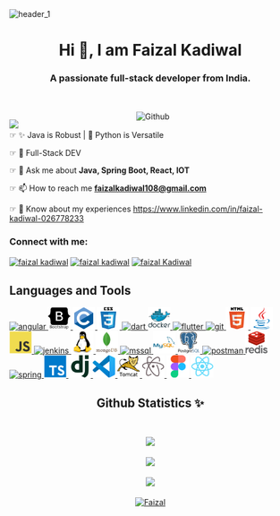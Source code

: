 <img width="1000" alt="header_1" src="https://user-images.githubusercontent.com/69046031/181695572-d47ed99f-25a8-474d-87ef-48e000750a5e.png">

<h1 align="center">Hi 👋, I am Faizal Kadiwal</h1> 
<h3 align="center">A passionate full-stack developer from India.</h3><br><br>

<img width="55%" align="right" alt="Github" src="https://raw.githubusercontent.com/onimur/.github/master/.resources/git-header.svg" />

![](https://komarev.com/ghpvc/?username=faizal108&color=dc143c)
<br>
☞ ✨ Java is Robust  | 🌹 Python is Versatile

☞ 🐼 Full-Stack DEV

☞ 💬 Ask me about **Java, Spring Boot, React, IOT**

☞ 📫 How to reach me **faizalkadiwal108@gmail.com**

☞ 📄 Know about my experiences https://www.linkedin.com/in/faizal-kadiwal-026778233
<br>

<h3 align="left">Connect with me:</h3>
<p align="left">
<a href="https://twitter.com/FaizalKadiwal1" target="blank"><img align="center" src="https://raw.githubusercontent.com/rahuldkjain/github-profile-readme-generator/master/src/images/icons/Social/twitter.svg" alt="faizal kadiwal" height="30" width="40" /></a>
<a href="https://www.linkedin.com/in/faizal-kadiwal-026778233" target="blank"><img align="center" src="https://raw.githubusercontent.com/rahuldkjain/github-profile-readme-generator/master/src/images/icons/Social/linked-in-alt.svg" alt="faizal kadiwal" height="30" width="40" /></a>
 <a href="https://www.hackerrank.com/faizalkadiwal108" target="blank"><img align="center" src="https://raw.githubusercontent.com/rahuldkjain/github-profile-readme-generator/master/src/images/icons/Social/hackerrank.svg" alt="faizal Kadiwal" height="30" width="40" /></a>
</p>


## Languages and Tools
<p align="left"> <a href="https://angular.io" target="_blank" rel="noreferrer"> <img src="https://angular.io/assets/images/logos/angular/angular.svg" alt="angular" width="40" height="40"/> </a> 
 <a href="https://getbootstrap.com" target="_blank" rel="noreferrer"> <img src="https://raw.githubusercontent.com/devicons/devicon/master/icons/bootstrap/bootstrap-plain-wordmark.svg" alt="bootstrap" width="40" height="40"/> </a> 
 <a href="https://www.cprogramming.com/" target="_blank" rel="noreferrer"> <img src="https://raw.githubusercontent.com/devicons/devicon/master/icons/c/c-original.svg" alt="c" width="40" height="40"/> </a> 
 <a href="https://www.w3schools.com/css/" target="_blank" rel="noreferrer"> <img src="https://raw.githubusercontent.com/devicons/devicon/master/icons/css3/css3-original-wordmark.svg" alt="css3" width="40" height="40"/> </a> 
 <a href="https://dart.dev" target="_blank" rel="noreferrer"> <img src="https://www.vectorlogo.zone/logos/dartlang/dartlang-icon.svg" alt="dart" width="40" height="40"/> </a> 
 <a href="https://www.docker.com/" target="_blank" rel="noreferrer"> <img src="https://raw.githubusercontent.com/devicons/devicon/master/icons/docker/docker-original-wordmark.svg" alt="docker" width="40" height="40"/> </a>
 <a href="https://flutter.dev" target="_blank" rel="noreferrer"> <img src="https://www.vectorlogo.zone/logos/flutterio/flutterio-icon.svg" alt="flutter" width="40" height="40"/> </a> 
 <a href="https://git-scm.com/" target="_blank" rel="noreferrer"> <img src="https://www.vectorlogo.zone/logos/git-scm/git-scm-icon.svg" alt="git" width="40" height="40"/> </a> 
 <a href="https://www.w3.org/html/" target="_blank" rel="noreferrer"> <img src="https://raw.githubusercontent.com/devicons/devicon/master/icons/html5/html5-original-wordmark.svg" alt="html5" width="40" height="40"/> </a> 
 <a href="https://www.java.com" target="_blank" rel="noreferrer"> <img src="https://raw.githubusercontent.com/devicons/devicon/master/icons/java/java-original.svg" alt="java" width="40" height="40"/> </a> 
 <a href="https://developer.mozilla.org/en-US/docs/Web/JavaScript" target="_blank" rel="noreferrer"> <img src="https://raw.githubusercontent.com/devicons/devicon/master/icons/javascript/javascript-original.svg" alt="javascript" width="40" height="40"/> </a> 
 <a href="https://www.jenkins.io" target="_blank" rel="noreferrer"> <img src="https://www.vectorlogo.zone/logos/jenkins/jenkins-icon.svg" alt="jenkins" width="40" height="40"/> </a> 
 <a href="https://www.linux.org/" target="_blank" rel="noreferrer"> <img src="https://raw.githubusercontent.com/devicons/devicon/master/icons/linux/linux-original.svg" alt="linux" width="40" height="40"/> </a> 
 <a href="https://www.mongodb.com/" target="_blank" rel="noreferrer"> <img src="https://raw.githubusercontent.com/devicons/devicon/master/icons/mongodb/mongodb-original-wordmark.svg" alt="mongodb" width="40" height="40"/> </a>
 <a href="https://www.microsoft.com/en-us/sql-server" target="_blank" rel="noreferrer"> <img src="https://www.svgrepo.com/show/303229/microsoft-sql-server-logo.svg" alt="mssql" width="40" height="40"/> </a> 
 <a href="https://www.mysql.com/" target="_blank" rel="noreferrer"> <img src="https://raw.githubusercontent.com/devicons/devicon/master/icons/mysql/mysql-original-wordmark.svg" alt="mysql" width="40" height="40"/> </a> 
 <a href="https://www.postgresql.org" target="_blank" rel="noreferrer"> <img src="https://raw.githubusercontent.com/devicons/devicon/master/icons/postgresql/postgresql-original-wordmark.svg" alt="postgresql" width="40" height="40"/> </a>
 <a href="https://postman.com" target="_blank" rel="noreferrer"> <img src="https://www.vectorlogo.zone/logos/getpostman/getpostman-icon.svg" alt="postman" width="40" height="40"/> </a>
 <a href="https://redis.io" target="_blank" rel="noreferrer"> <img src="https://raw.githubusercontent.com/devicons/devicon/master/icons/redis/redis-original-wordmark.svg" alt="redis" width="40" height="40"/> </a> 
 <a href="https://spring.io/" target="_blank" rel="noreferrer"> <img src="https://www.vectorlogo.zone/logos/springio/springio-icon.svg" alt="spring" width="40" height="40"/> </a> 
 <a href="https://www.typescriptlang.org/" target="_blank" rel="noreferrer"> <img src="https://raw.githubusercontent.com/devicons/devicon/master/icons/typescript/typescript-original.svg" alt="typescript" width="40" height="40"/> </a> 
 <a href="https://www.typescriptlang.org/" target="_blank" rel="noreferrer"> <img src="https://github.com/devicons/devicon/blob/master/icons/django/django-plain.svg" alt="django" width="40" height="40"/> </a> 
  <a href="https://www.typescriptlang.org/" target="_blank" rel="noreferrer"> <img src="https://github.com/devicons/devicon/blob/master/icons/vscode/vscode-original.svg" alt="visualstudio" width="40" height="40"/> </a> 
   <a href="https://www.typescriptlang.org/" target="_blank" rel="noreferrer"> <img src="https://github.com/devicons/devicon/blob/master/icons/tomcat/tomcat-original-wordmark.svg" alt="tomcat" width="40" height="40"/> </a> 
  <a href="https://www.typescriptlang.org/" target="_blank" rel="noreferrer"> <img src="https://github.com/devicons/devicon/blob/master/icons/atom/atom-original.svg" alt="atom" width="40" height="40"/> </a> 
   <a href="https://www.typescriptlang.org/" target="_blank" rel="noreferrer"> <img src="https://github.com/devicons/devicon/blob/master/icons/figma/figma-original.svg" alt="figma" width="40" height="40"/> </a> 
  <a href="https://www.typescriptlang.org/" target="_blank" rel="noreferrer"> <img src="https://github.com/devicons/devicon/blob/master/icons/react/react-original.svg" alt="react" width="40" height="40"/> </a> 
</p>

    
<h2 align="center"><strong>Github Statistics ✨</h2></strong>
  <br>
    <p align='center'>
      <img src="https://github-widgetbox.vercel.app/api/profile?username=faizal108&data=followers,repositories,stars,commits&theme=radical"><br><br>
<!--       <img src="https://github-readme-stats.vercel.app/api?username=faizal108&show_icons=true&include_all_commits=true&theme=codeSTACKr&count_private=true&hide=issues&hide_border=true">
       <img src="https://github-profile-summary-cards.vercel.app/api/cards/productive-time?username=faizal108&theme=tokyonight"><br><br> -->
      <img src="https://github-readme-streak-stats.herokuapp.com/?user=faizal108&theme=omni&ring=1EE2BF&fire=E25525&hide_border=true"><br><br>
      <img src="https://github-profile-summary-cards.vercel.app/api/cards/profile-details?username=faizal108&hide=border&theme=tokyonight"><br><br>
      <a href="https://github.com/ryo-ma/github-profile-trophy"><img src="https://github-profile-trophy.vercel.app/?username=faizal108&theme=radical&column=-1&margin-w=15&margin-h=15" alt="Faizal" /></a>
  </p>



